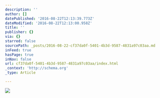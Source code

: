 ```yaml
---
description: ''
author: []
datePublished: '2016-08-22T12:13:39.773Z'
dateModified: '2016-08-22T12:13:00.958Z'
title: ''
publisher: {}
via: {}
starred: false
sourcePath: _posts/2016-08-22-cf37da0f-5401-4b3d-9587-4831a97c03aa.md
inFeed: true
hasPage: true
inNav: false
url: cf37da0f-5401-4b3d-9587-4831a97c03aa/index.html
_context: 'http://schema.org'
_type: Article

---
```

![](https://the-grid-user-content.s3-us-west-2.amazonaws.com/44874810-4264-411c-8940-2c333863b695.jpg)